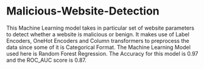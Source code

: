 # Malicious-Website-Detection

This Machine Learning model takes in particular set of website parameters to detect whether a website is malicious or benign. 
It makes use of Label Encoders, OneHot Encoders and Column transformers to preprocess the data since some of it is Categorical Format. 
The Machine Learning Model used here is Random Forest Regression.
The Accuracy for this model is 0.97 and the ROC_AUC score is 0.87.
